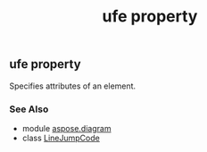 ﻿---
title: ufe property
second_title: Aspose.Diagram for Python via .NET API References
description: 
type: docs
weight: 30
url: /python-net/aspose.diagram/linejumpcode/ufe/
is_root: false
---

## ufe property


Specifies attributes of an element.

### See Also
* module [aspose.diagram](../../)
* class [LineJumpCode](/diagram/python-net/aspose.diagram/linejumpcode)
